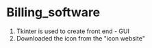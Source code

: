 # Billing_software

1. Tkinter is used to create front end - GUI
2. Downloaded the icon from the "icon website"

